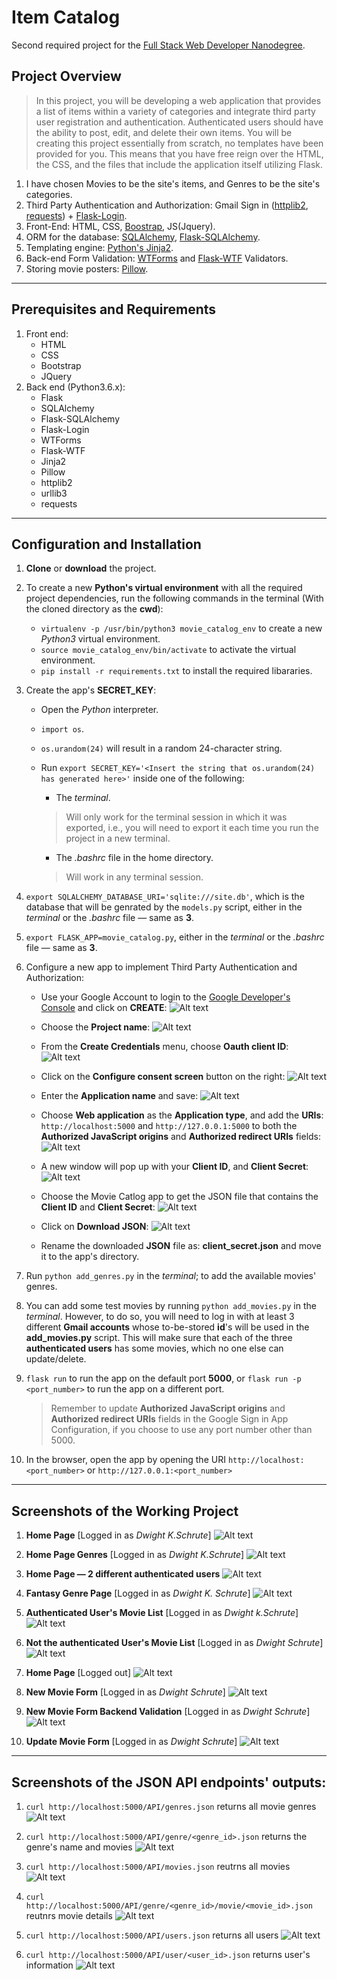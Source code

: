 # Item Catalog
Second required project for the [Full Stack Web Developer Nanodegree][link_1].

## Project Overview
>In this project, you will be developing a web application that provides a list of items within a variety of categories and integrate third party user registration and authentication. Authenticated users should have the ability to post, edit, and delete their own items.
>You will be creating this project essentially from scratch, no templates have been provided for you. This means that you have free reign over the HTML, the CSS, and the files that include the application itself utilizing Flask.

1. I have chosen Movies to be the site's items, and Genres to be the site's categories.
2. Third Party Authentication and Authorization: Gmail Sign in ([httplib2][link_2], [requests][link_3]) + [Flask-Login][link_4].
3. Front-End: HTML, CSS, [Boostrap][link_5], JS(Jquery).
4. ORM for the database: [SQLAlchemy][link_6], [Flask-SQLAlchemy][link_7].
5. Templating engine: [Python's Jinja2][link_8].
6. Back-end Form Validation: [WTForms][link_9] and [Flask-WTF][link_10] Validators.
7. Storing movie posters: [Pillow][link_11].

---

## Prerequisites and Requirements
1. Front end:
    - HTML
    - CSS
    - Bootstrap
    - JQuery
2. Back end (Python3.6.x):
    - Flask
    - SQLAlchemy
    - Flask-SQLAlchemy
    - Flask-Login
    - WTForms
    - Flask-WTF
    - Jinja2
    - Pillow
    - httplib2
    - urllib3
    - requests

---

## Configuration and Installation
1. **Clone** or **download** the project.
2. To create a new **Python's virtual environment** with all the required project dependencies, run the following commands in the terminal (With the cloned directory as the **cwd**):
    - `virtualenv -p /usr/bin/python3 movie_catalog_env` to create a new *Python3* virtual environment.
    - `source movie_catalog_env/bin/activate` to activate the virtual environment.
    - `pip install -r requirements.txt` to install the required libararies.

3. Create the app's **SECRET_KEY**:
    - Open the *Python* interpreter.
    - `import os`.
    - `os.urandom(24)` will result in a random 24-character string.
    - Run `export SECRET_KEY='<Insert the string that os.urandom(24) has generated here>'` inside one of the following:
        - The *terminal*.
        > Will only work for the terminal session in which it was exported, i.e., you will need to export it each time you run the project in a new terminal.

        - The *.bashrc* file in the home directory.
        > Will work in any terminal session.

4. `export SQLALCHEMY_DATABASE_URI='sqlite:///site.db'`, which is the database that will be genrated by the `models.py` script, either in the *terminal* or the *.bashrc* file &mdash; same as **3**.
5. `export FLASK_APP=movie_catalog.py`, either in the *terminal* or the *.bashrc* file &mdash; same as **3**.

6. Configure a new app to implement Third Party Authentication and Authorization:
    - Use your Google Account to login to the [Google Developer's Console][link_12] and click on **CREATE**:
    ![Alt text][readme_img1]    

    - Choose the **Project name**:
    ![Alt text][readme_img2]

    - From the **Create Credentials** menu, choose **Oauth client ID**:
    ![Alt text][readme_img3]

    - Click on the **Configure consent screen** button on the right:
    ![Alt text][readme_img4]

    - Enter the **Application name** and save:
    ![Alt text][readme_img5]

    - Choose **Web application** as the **Application type**, and add the **URIs**: `http://localhost:5000` and `http://127.0.0.1:5000` to both the **Authorized JavaScript origins** and **Authorized redirect URIs** fields:
    ![Alt text][readme_img6]

    - A new window will pop up with your **Client ID**, and **Client Secret**:
    ![Alt text][readme_img7]

    - Choose the Movie Catlog app to get the JSON file that contains the **Client ID** and **Client Secret**:
    ![Alt text][readme_img8]

    - Click on **Download JSON**:
    ![Alt text][readme_img9]

    - Rename the downloaded **JSON** file as: **client_secret.json** and move it to the app's directory.

7. Run `python add_genres.py` in the *terminal*; to add the available movies' genres.

8. You can add some test movies by running `python add_movies.py` in the *terminal*. However, to do so, you will need to log in with at least 3 different **Gmail accounts** whose to-be-stored **id**'s will be used in the **add_movies.py** script. This will make sure that each of the three **authenticated users** has some movies, which no one else can update/delete.

9. `flask run` to run the app on the default port **5000**, or `flask run -p <port_number>` to run the app on a different port.
    > Remember to update **Authorized JavaScript origins** and **Authorized redirect URIs** fields in the Google Sign in App Configuration, if you choose to use any port number other than 5000.

10. In the browser, open the app by opening the URI `http://localhost:<port_number>` or `http://127.0.0.1:<port_number>`

---

## Screenshots of the Working Project

1. **Home Page** [Logged in as *Dwight K.Schrute*]
    ![Alt text][site_img1]


2. **Home Page Genres** [Logged in as *Dwight K.Schrute*]
    ![Alt text][site_img2]

3. **Home Page &mdash; 2 different authenticated users**
    ![Alt text][site_img3]

4. **Fantasy Genre Page** [Logged in as *Dwight K. Schrute*]
    ![Alt text][site_img4]

5. **Authenticated User's Movie List** [Logged in as *Dwight k.Schrute*]
    ![Alt text][site_img5]

6. **Not the authenticated User's Movie List** [Logged in as *Dwight Schrute*]
    ![Alt text][site_img6]

7. **Home Page** [Logged out]
    ![Alt text][site_img7]

8. **New Movie Form** [Logged in as *Dwight Schrute*]
    ![Alt text][site_img8]

9. **New Movie Form Backend Validation** [Logged in as *Dwight Schrute*]
    ![Alt text][site_img9]

10. **Update Movie Form** [Logged in as *Dwight Schrute*]
    ![Alt text][site_img10]

---

## Screenshots of the JSON API endpoints' outputs:

1. `curl http://localhost:5000/API/genres.json` returns all movie genres
    ![Alt text][genres_img]

2. `curl http://localhost:5000/API/genre/<genre_id>.json` returns the genre's name and movies
    ![Alt text][genre_img]

3. `curl http://localhost:5000/API/movies.json` reutrns
all movies
    ![Alt text][movies_img]


4. `curl http://localhost:5000/API/genre/<genre_id>/movie/<movie_id>.json` reutnrs movie details
    ![Alt text][movie_img]

5. `curl http://localhost:5000/API/users.json` returns all users
    ![Alt text][users_img]

6. `curl http://localhost:5000/API/user/<user_id>.json` returns user's information
    ![Alt text][user_img]




[//]:  # (Links and images relative paths)

[link_1]: <https://www.udacity.com/course/full-stack-web-developer-nanodegree--nd004>
[link_2]: <https://httplib2.readthedocs.io/en/latest/>
[link_3]: <http://docs.python-requests.org/en/master/>
[link_4]: <https://flask-login.readthedocs.io/en/latest/>
[link_5]: <https://getbootstrap.com/>
[link_6]: <https://www.sqlalchemy.org/>
[link_7]: <http://flask-sqlalchemy.pocoo.org/2.3/>
[link_8]: <http://jinja.pocoo.org/docs/2.10/>
[link_9]: <https://wtforms.readthedocs.io/en/stable/>
[link_10]: <https://flask-wtf.readthedocs.io/en/stable/>
[link_11]: <https://pillow.readthedocs.io/en/stable/>
[link_12]: <https://console.developers.google.com/apis/credentials>
[readme_img1]: <./static/imgs/screenshots/google_login/1.png?raw=true>
[readme_img2]: <./static/imgs/screenshots/google_login/2.png?raw=true>
[readme_img3]: <./static/imgs/screenshots/google_login/3.png?raw=true>
[readme_img4]: <./static/imgs/screenshots/google_login/4.png?raw=true>
[readme_img5]: <./static/imgs/screenshots/google_login/5.png?raw=true>
[readme_img6]: <./static/imgs/screenshots/google_login/6.png?raw=true>
[readme_img7]: <./static/imgs/screenshots/google_login/7.png?raw=true>
[readme_img8]: <./static/imgs/screenshots/google_login/8.png?raw=true>
[readme_img9]: <./static/imgs/screenshots/google_login/9.png?raw=true>
[site_img1]: <./static/imgs/screenshots/site/1.png?raw=true>
[site_img2]: <./static/imgs/screenshots/site/2.png?raw=true>
[site_img3]: <./static/imgs/screenshots/site/3.png?raw=true>
[site_img4]: <./static/imgs/screenshots/site/4.png?raw=true>
[site_img5]: <./static/imgs/screenshots/site/5.png?raw=true>
[site_img6]: <./static/imgs/screenshots/site/6.png?raw=true>
[site_img7]: <./static/imgs/screenshots/site/7.png?raw=true>
[site_img8]: <./static/imgs/screenshots/site/8.png?raw=true>
[site_img9]: <./static/imgs/screenshots/site/9.png?raw=true>
[site_img10]: <./static/imgs/screenshots/site/10.png?raw=true>
[genres_img]: <./static/imgs/screenshots/apis/genres.png?raw=true>
[genre_img]: <./static/imgs/screenshots/apis/genre.png?raw=true>
[movies_img]: <./static/imgs/screenshots/apis/movies.png?raw=true>
[movie_img]: <./static/imgs/screenshots/apis/movie.png?raw=true>
[users_img]: <./static/imgs/screenshots/apis/users.png?raw=true>
[user_img]: <./static/imgs/screenshots/apis/user.png?raw=true>
